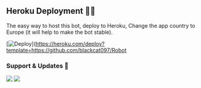 

## Heroku Deployment 💜👻
The easy way to host this bot, deploy to Heroku, Change the app country to Europe (it will help to make the bot stable).

[![Deploy](https://www.herokucdn.com/deploy/button.svg)](https://heroku.com/deploy?template=https://github.com/blackcat097/Robot

### Support & Updates 🎑
<a href="https://t.me/catmusicworld"><img src="https://img.shields.io/badge/Join-Group%20Support-blue.svg?style=for-the-badge&logo=Telegram"></a> <a href="https://t.me/catmusicworld"><img src="https://img.shields.io/badge/Join-Updates%20Channel-blue.svg?style=for-the-badge&logo=Telegram"></a>
